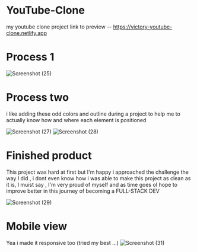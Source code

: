 # YouTube-Clone

my youtube clone project 
link to preview -- https://victory-youtube-clone.netlify.app

# Process 1

![Screenshot (25)](https://user-images.githubusercontent.com/71198309/154720811-0600824a-fe39-4c91-a7e1-a39ccde0e17d.png)

# Process two
i like adding these odd colors and outline during a project to help me to actually know how and where each element is positioned


![Screenshot (27)](https://user-images.githubusercontent.com/71198309/154721051-ca1262b4-bba0-4ad9-9ca2-e73c516673f0.png)
![Screenshot (28)](https://user-images.githubusercontent.com/71198309/154721092-091dace6-d6e0-4c23-8c28-c3fce23c5876.png)

# Finished product
This project was hard at first but I'm happy i approached the challenge the way I did , i dont even know how i was able to make this project as clean as it is, I muist say ,   I'm very proud of myself and as time goes oI hope to improve  better in this journey of becoming a FULL-STACK DEV

![Screenshot (29)](https://user-images.githubusercontent.com/71198309/154721684-ee89f104-2064-452d-8494-c31b1a90c184.png)

# Mobile view
Yea i made it responsive too (tried my best ...)
![Screenshot (31)](https://user-images.githubusercontent.com/71198309/154721808-e593d618-041c-47b1-a890-8cbd98c19c96.png)
